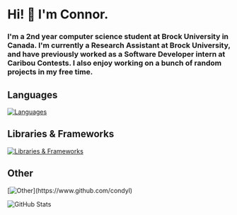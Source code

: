 # Hi! 👋 I'm Connor.

### I'm a 2nd year computer science student at Brock University in Canada.  I'm currently a Research Assistant at Brock University, and have previously worked as a Software Developer intern at Caribou Contests.  I also enjoy working on a bunch of random projects in my free time.


## Languages
[![Languages](https://skillicons.dev/icons?i=java,python,html,css,js,ts,php,latex)](https://www.github.com/condyl)

## Libraries & Frameworks
[![Libraries & Frameworks](https://skillicons.dev/icons?i=react,django,flask,threejs,selenium,tailwind)](https://www.github.com/condyl)

## Other
[![Other](https://skillicons.dev/icons?i=mysql,mongodb,sqlite,vite,bootstrap,regex,vercel,)](https://www.github.com/condyl)

![GitHub Stats](https://github-readme-streak-stats.herokuapp.com/?user=condyl&theme=dark&hide_border=true)
